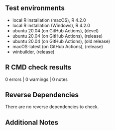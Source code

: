## Test environments
* local R installation (macOS), R 4.2.0
* local R installation (Windows), R 4.2.0
* ubuntu 20.04 (on GitHub Actions), (devel)
* ubuntu 20.04 (on GitHub Actions), (release)
* ubuntu 20.04 (on GitHub Actions), (old release)
* macOS-latest (on GitHub Actions), (release)
* winbuilder, (release)

## R CMD check results

0 errors | 0 warnings | 0 notes

## Reverse Dependencies
There are no reverse dependencies to check.

## Additional Notes
